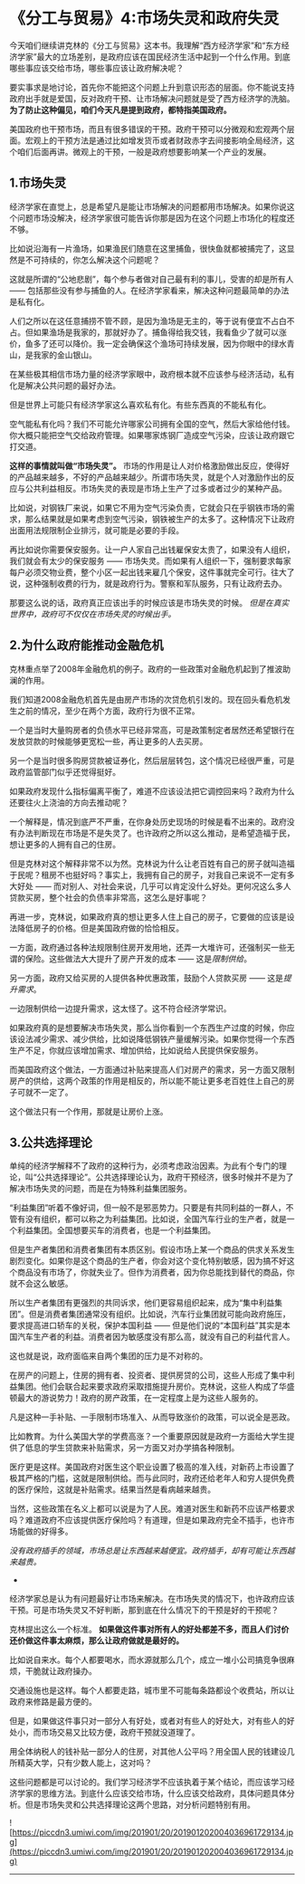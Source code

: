 # 《分工与贸易》4:市场失灵和政府失灵

今天咱们继续讲克林的《分工与贸易》这本书。我理解“西方经济学家”和“东方经济学家”最大的立场差别，是政府应该在国民经济生活中起到一个什么作用。到底哪些事应该交给市场，哪些事应该让政府解决呢？

要实事求是地讨论，首先你不能把这个问题上升到意识形态的层面。你不能说支持政府出手就是爱国，反对政府干预、让市场解决问题就是受了西方经济学的洗脑。 **为了防止这种偏见，咱们今天凡是提到政府，都特指美国政府。**

美国政府也干预市场，而且有很多错误的干预。政府干预可以分微观和宏观两个层面。宏观上的干预方法是通过比如增发货币或者财政赤字去间接影响全局经济，这个咱们后面再讲。微观上的干预，一般是政府想要影响某一个产业的发展。

## 1.市场失灵

经济学家在直觉上，总是希望凡是能让市场解决的问题都用市场解决。如果你说这个问题市场没解决，经济学家很可能告诉你那是因为在这个问题上市场化的程度还不够。

比如说沿海有一片渔场，如果渔民们随意在这里捕鱼，很快鱼就都被捕完了，这显然是不可持续的，你怎么解决这个问题呢？

这就是所谓的“公地悲剧”，每个参与者做对自己最有利的事儿，受害的却是所有人 —— 包括那些没有参与捕鱼的人。在经济学家看来，解决这种问题最简单的办法是私有化。

人们之所以在这任意捕捞不管不顾，是因为渔场是无主的，等于说有便宜不占白不占。但如果渔场是我家的，那就好办了。捕鱼得给我交钱，我看鱼少了就可以涨价，鱼多了还可以降价。我一定会确保这个渔场可持续发展，因为你眼中的绿水青山，是我家的金山银山。

在某些极其相信市场力量的经济学家眼中，政府根本就不应该参与经济活动，私有化是解决公共问题的最好办法。

但是世界上可能只有经济学家这么喜欢私有化。有些东西真的不能私有化。

空气能私有化吗？我们不可能允许哪家公司拥有全国的空气，然后大家给他付钱。你大概只能把空气交给政府管理。如果哪家炼钢厂造成空气污染，应该让政府跟它打交道。

 **这样的事情就叫做“市场失灵”。** 市场的作用是让人对价格激励做出反应，使得好的产品越来越多，不好的产品越来越少。所谓市场失灵，就是个人对激励作出的反应与公共利益相反。市场失灵的表现是市场上生产了过多或者过少的某种产品。

比如说，对钢铁厂来说，如果它不用为空气污染负责，它就会只在乎钢铁市场的需求，那么结果就是如果考虑到空气污染，钢铁被生产的太多了。这种情况下让政府出面用法规限制企业排污，就可能是必要的手段。

再比如说你需要保安服务。让一户人家自己出钱雇保安太贵了，如果没有人组织，我们就会有太少的保安服务 —— 市场失灵。而如果有人组织一下，强制要求每家每户必须交物业费，整个小区一起出钱来雇几个保安，这件事就完全可行。往大了说，这种强制收费的行为，就是政府行为。警察和军队服务，只有让政府去办。

那要这么说的话，政府真正应该出手的时候应该是市场失灵的时候。 *但是在真实世界中，政府可不仅仅在市场失灵的时候出手。*

## 2.为什么政府能推动金融危机

克林重点举了2008年金融危机的例子。政府的一些政策对金融危机起到了推波助澜的作用。

我们知道2008金融危机首先是由房产市场的次贷危机引发的。现在回头看危机发生之前的情况，至少在两个方面，政府行为很不正常。

一个是当时大量购房者的负债水平已经非常高，可是政策制定者居然还希望银行在发放贷款的时候能够更宽松一些，再让更多的人去买房。

另一个是当时很多购房贷款被证券化，然后层层转包，这个情况已经很严重，可是政府监管部门似乎还觉得挺好。

如果政府发现什么指标偏离平衡了，难道不应该设法把它调控回来吗？政府为什么还要往火上浇油的方向去推动呢？

一个解释是，情况到底严不严重，在你身处历史现场的时候是看不出来的。政府没有办法判断现在市场是不是失灵了。也许政府之所以这么推动，是希望造福于民，想让更多的人拥有自己的住房。

但是克林对这个解释非常不以为然。克林说为什么让老百姓有自己的房子就叫造福于民呢？租房不也挺好吗？事实上，我拥有自己的房子，对我自己来说不一定有多大好处 —— 而对别人、对社会来说，几乎可以肯定没什么好处。更何况这么多人贷款买房，整个社会的负债率非常高，这怎么是好事呢？

再进一步，克林说，如果政府真的想让更多人住上自己的房子，它要做的应该是设法降低房子的价格。但是美国政府做的恰恰相反。

一方面，政府通过各种法规限制住房开发用地，还弄一大堆许可，还强制买一些无谓的保险。这些做法大大提升了房产开发的成本 —— 这是*限制供给*。

另一方面，政府又给买房的人提供各种优惠政策，鼓励个人贷款买房 —— 这是*提升需求*。

一边限制供给一边提升需求，这太怪了。这不符合经济学常识。

如果政府真的是想要解决市场失灵，那么当你看到一个东西生产过度的时候，你应该设法减少需求、减少供给，比如说降低钢铁产量缓解污染。如果你觉得一个东西生产不足，你就应该增加需求、增加供给，比如说给人民提供保安服务。

而美国政府这个做法，一方面通过补贴来提高人们对房产的需求，另一方面又限制房产的供给，这两个政策的作用是相反的，所以能不能让更多老百姓住上自己的房子可就不一定了。

这个做法只有一个作用，那就是让房价上涨。

## 3.公共选择理论

单纯的经济学解释不了政府的这种行为，必须考虑政治因素。为此有个专门的理论，叫“公共选择理论”。公共选择理论认为，政府干预经济，很多时候并不是为了解决市场失灵的问题，而是在为特殊利益集团服务。

“利益集团”听着不像好词，但一般不是邪恶势力。只要是有共同利益的一群人，不管有没有组织，都可以称之为利益集团。比如说，全国汽车行业的生产者，就是一个利益集团。全国想要买车的消费者，也是一个利益集团。

但是生产者集团和消费者集团有本质区别。假设市场上某一个商品的供求关系发生剧烈变化。如果你是这个商品的生产者，你会对这个变化特别敏感，因为搞不好这个商品没有市场了，你就失业了。但作为消费者，因为你总能找到替代的商品，你就不会这么敏感。

所以生产者集团有更强烈的共同诉求，他们更容易组织起来，成为“集中利益集团”。但是消费者集团通常没有组织。比如说，汽车行业集团就可能向政府施压，要求提高进口轿车的关税，保护本国利益 —— 但是他们说的“本国利益”其实是本国汽车生产者的利益。消费者因为敏感度没有那么高，就没有自己的利益代言人。

这也就是说，政府面临来自两个集团的压力是不对称的。

在房产的问题上，住房的拥有者、投资者、提供房贷的公司，这些人形成了集中利益集团。他们会联合起来要求政府采取措施提升房价。克林说，这些人构成了华盛顿最大的游说势力！政府的房产政策，在一定程度上是为这些人服务的。

凡是这种一手补贴、一手限制市场准入、从而导致涨价的政策，可以说全是恶政。

比如教育。为什么美国大学的学费高涨？一个重要原因就是政府一方面给大学生提供了低息的学生贷款来补贴需求，另一方面又对办学搞各种限制。

医疗更是这样。美国政府对医生这个职业设置了极高的准入线，对新药上市设置了极其严格的门槛，这就是限制供给。而与此同时，政府还给老年人和穷人提供免费的医疗保险，这就是补贴需求。结果当然是看病越来越贵。

当然，这些政策在名义上都可以说是为了人民。难道对医生和新药不应该严格要求吗？难道政府不应该提供医疗保险吗？有道理，但是如果政府完全不插手，也许市场能做的好得多。

 *没有政府插手的领域，市场总是让东西越来越便宜。政府插手，却有可能让东西越来越贵。*

*

经济学家总是认为有问题最好让市场来解决。在市场失灵的情况下，也许政府应该干预。可是市场失灵又不好判断，那到底在什么情况下的干预是好的干预呢？

克林提出这么一个标准。 **如果做这件事对所有人的好处都差不多，而且人们讨价还价做这件事太麻烦，那么让政府做就是最好的。**

比如说自来水。每个人都要喝水，而水源就那么几个，成立一堆小公司搞竞争很麻烦，干脆就让政府操办。

交通设施也是这样。每个人都要走路，城市里不可能每条路都设个收费站，所以让政府来修路是最方便的。

但是，如果做这件事只对一部分人有好处，或者对有些人的好处大，对有些人的好处小，而市场交易又比较方便，政府干预就没道理了。

用全体纳税人的钱补贴一部分人的住房，对其他人公平吗？用全国人民的钱建设几所精英大学，只有少数人能上，这对吗？

这些问题都是可以讨论的。我们学习经济学不应该执着于某个结论，而应该学习经济学家的思维方法。到底什么应该交给市场，什么应该交给政府，具体问题具体分析。但是市场失灵和公共选择理论这两个思路，对分析问题特别有用。

![https://piccdn3.umiwi.com/img/201901/20/201901202004036961729134.jpg](https://piccdn3.umiwi.com/img/201901/20/201901202004036961729134.jpg)

---
